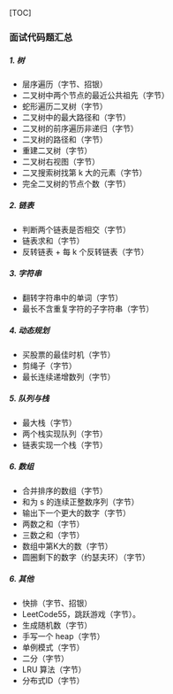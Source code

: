 [TOC]

### 面试代码题汇总

##### 1. 树

- 层序遍历（字节、招银）
- 二叉树中两个节点的最近公共祖先（字节）
- 蛇形遍历二叉树（字节）
- 二叉树中的最大路径和（字节）
- 二叉树的前序遍历非递归（字节）
- 二叉树的路径和（字节）
- 重建二叉树（字节）
- 二叉树右视图（字节）
- 二叉搜索树找第 k 大的元素（字节）
- 完全二叉树的节点个数（字节）

##### 2. 链表

- 判断两个链表是否相交（字节）
- 链表求和（字节）
- 反转链表 + 每 k 个反转链表（字节）

##### 3. 字符串

- 翻转字符串中的单词（字节）
- 最长不含重复字符的子字符串（字节）



##### 4. 动态规划

- 买股票的最佳时机（字节）
- 剪绳子（字节）
- 最长连续递增数列（字节）

##### 5. 队列与栈

- 最大栈（字节）
- 两个栈实现队列（字节）
- 链表实现一个栈（字节）



##### 6. 数组

- 合并排序的数组（字节）
- 和为 s 的连续正整数序列（字节）
- 输出下一个更大的数字（字节）
- 两数之和（字节）
- 三数之和（字节）
- 数组中第K大的数（字节）
- 圆圈剩下的数字（约瑟夫环）（字节）



##### 6. 其他

- 快排（字节、招银）
- LeetCode55，跳跃游戏（字节）。
- 生成随机数（字节）
- 手写一个 heap（字节）
- 单例模式（字节）
- 二分（字节）
- LRU 算法（字节）
- 分布式ID（字节）





















